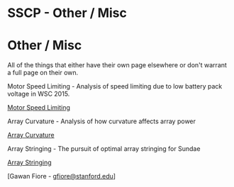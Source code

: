 # SSCP - Other / Misc

# Other / Misc

All of the things that either have their own page elsewhere or don't warrant a full page on their own.

Motor Speed Limiting - Analysis of speed limiting due to low battery pack voltage in WSC 2015.

[Motor Speed Limiting](/stanford.edu/testduplicationsscp/home/sscp-2016-2017/mechanical-2016-2017/motors/arctan-speed-limiting-analysis)

Array Curvature - Analysis of how curvature affects array power

[Array Curvature](/stanford.edu/testduplicationsscp/home/sscp-2016-2017/array-2016-2017/shellpower/curvature-and-bubble-placement-analysis)

Array Stringing - The pursuit of optimal array stringing for Sundae

[Array Stringing](/stanford.edu/testduplicationsscp/home/sscp-2016-2017/array-2016-2017/shellpower/sundae-array-stringing-analysis)

[Gawan Fiore - gfiore@stanford.edu]

